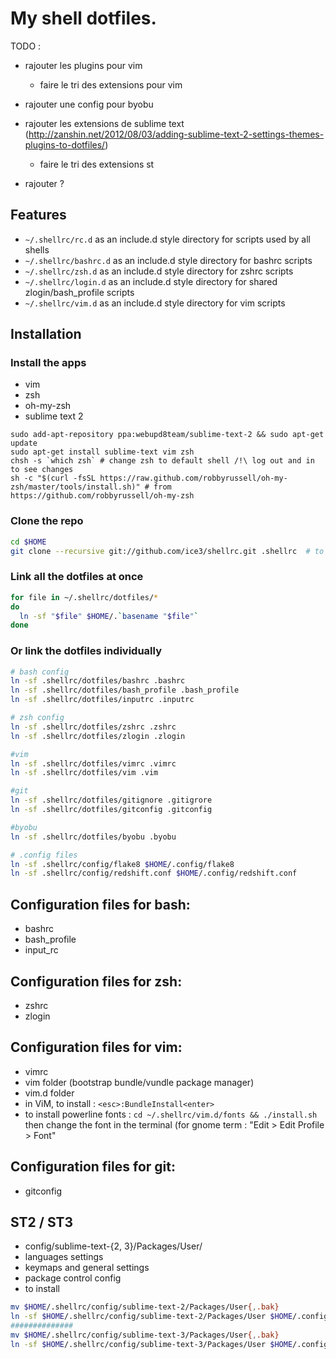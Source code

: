 # My shell dotfiles.

TODO :
 * rajouter les plugins pour vim
   * faire le tri des extensions pour vim
 * rajouter une config pour byobu
 * rajouter les extensions de sublime text (http://zanshin.net/2012/08/03/adding-sublime-text-2-settings-themes-plugins-to-dotfiles/)
   * faire le tri des extensions st

 * rajouter ?

## Features

* `~/.shellrc/rc.d` as an include.d style directory for scripts used by all shells
* `~/.shellrc/bashrc.d` as an include.d style directory for bashrc scripts
* `~/.shellrc/zsh.d` as an include.d style directory for zshrc scripts
* `~/.shellrc/login.d` as an include.d style directory for shared zlogin/bash\_profile scripts
* `~/.shellrc/vim.d` as an include.d style directory for vim scripts


## Installation

### Install the apps
 
* vim
* zsh
* oh-my-zsh
* sublime text 2 

```shell
sudo add-apt-repository ppa:webupd8team/sublime-text-2 && sudo apt-get update
sudo apt-get install sublime-text vim zsh
chsh -s `which zsh` # change zsh to default shell /!\ log out and in to see changes
sh -c "$(curl -fsSL https://raw.github.com/robbyrussell/oh-my-zsh/master/tools/install.sh)" # from https://github.com/robbyrussell/oh-my-zsh
```

### Clone the repo
```bash
cd $HOME
git clone --recursive git://github.com/ice3/shellrc.git .shellrc  # to clone submodules
```

### Link all the dotfiles at once
```bash
for file in ~/.shellrc/dotfiles/*
do
  ln -sf "$file" $HOME/.`basename "$file"`
done
```

### Or link the dotfiles individually
```bash
# bash config
ln -sf .shellrc/dotfiles/bashrc .bashrc
ln -sf .shellrc/dotfiles/bash_profile .bash_profile
ln -sf .shellrc/dotfiles/inputrc .inputrc

# zsh config
ln -sf .shellrc/dotfiles/zshrc .zshrc
ln -sf .shellrc/dotfiles/zlogin .zlogin

#vim
ln -sf .shellrc/dotfiles/vimrc .vimrc
ln -sf .shellrc/dotfiles/vim .vim

#git
ln -sf .shellrc/dotfiles/gitignore .gitigrore
ln -sf .shellrc/dotfiles/gitconfig .gitconfig

#byobu
ln -sf .shellrc/dotfiles/byobu .byobu

# .config files
ln -sf .shellrc/config/flake8 $HOME/.config/flake8
ln -sf .shellrc/config/redshift.conf $HOME/.config/redshift.conf
```


## Configuration files for bash:

* bashrc
* bash_profile
* input_rc

## Configuration files for zsh:

* zshrc
* zlogin

## Configuration files for vim:

 * vimrc
 * vim folder (bootstrap bundle/vundle package manager)
 * vim.d folder
 * in ViM, to install : `<esc>:BundleInstall<enter>`
 * to install powerline fonts : `cd ~/.shellrc/vim.d/fonts && ./install.sh` then change the font in the terminal (for gnome term : "Edit > Edit Profile > Font"

## Configuration files for git:

 * gitconfig

## ST2 / ST3
 * config/sublime-text-{2, 3}/Packages/User/
  * languages settings
  * keymaps and general settings
  * package control config
* to install

```bash
mv $HOME/.shellrc/config/sublime-text-2/Packages/User{,.bak}
ln -sf $HOME/.shellrc/config/sublime-text-2/Packages/User $HOME/.config/sublime-text-2/Packages/User
##############
mv $HOME/.shellrc/config/sublime-text-3/Packages/User{,.bak}
ln -sf $HOME/.shellrc/config/sublime-text-3/Packages/User $HOME/.config/sublime-text-3/Packages/User
```





